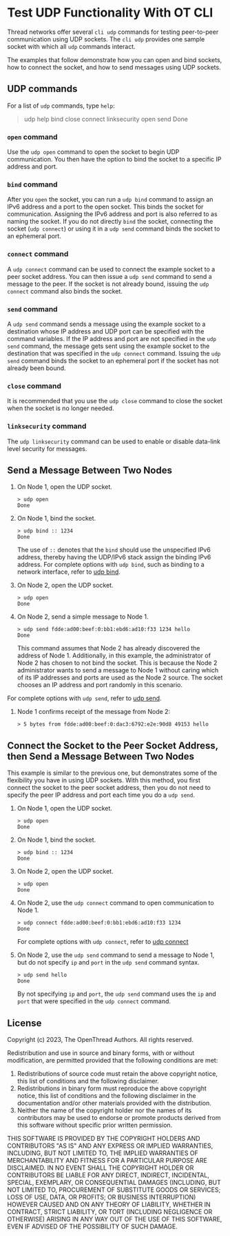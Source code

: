 # Test UDP Functionality With OT CLI

Thread networks offer several `cli udp` commands for testing peer-to-peer communication
using UDP sockets. The `cli udp` provides one sample socket with which all `udp`
commands interact.

The examples that follow demonstrate how you can open and bind sockets, how to
connect the socket, and how to send messages using UDP sockets.

## UDP commands

For a list of `udp` commands, type `help`:

> udp help
bind
close
connect
linksecurity
open
send
Done

### `open` command

Use the `udp open` command to open the socket to begin UDP communication.
You then have the option to bind the socket to a specific IP address and port.

### `bind` command

After you `open` the socket, you can run a `udp bind` command to assign an IPv6 address
and a port to the open socket. This binds the socket for communication. Assigning the
IPv6 address and port is also referred to as naming the socket. If you do not directly
`bind` the socket, connecting the socket (`udp connect`) or using it in
a `udp send` command binds the socket to an ephemeral port.

### `connect` command

A `udp connect` command can be used to connect the example socket to a peer socket address.
You can then issue a `udp send` command to send a message to the peer. If the socket
is not already bound, issuing the `udp connect` command also binds the socket. 

### `send` command

A `udp send` command sends a message using the example socket to a destination
whose IP address and UDP port can be specified with the command variables.
If the IP address and port are not specified in the
`udp send` command, the message gets sent using the example socket
to the destination that was specified in the `udp connect` command.
Issuing the `udp send` command binds the socket to an ephemeral port
if the socket has not already been bound.

### `close` command

It is recommended that you use the `udp close` command to close the socket when
the socket is no longer needed.

### `linksecurity` command

The `udp linksecurity` command can be used to enable or disable data-link level security for messages. 

## Send a Message Between Two Nodes

1. On Node 1, open the UDP socket.

    ```
    > udp open
    Done
    ```

1. On Node 1, bind the socket.
   
    ```
    > udp bind :: 1234
    Done
    ```

    The use of `::` denotes that the `bind` should use the unspecified IPv6 address,
    thereby having the UDP/IPv6 stack assign the binding IPv6 address. For complete
    options with `udp bind`, such as binding to a network interface, 
    refer to [udp bind](https://openthread.io/reference/cli/commands#udp_bind).

1.  On Node 2, open the UDP socket.

    ```
    > udp open
    Done
    ```

1. On Node 2, send a simple message to Node 1. 

   ```
   > udp send fdde:ad00:beef:0:bb1:ebd6:ad10:f33 1234 hello
   Done
   ```

    This command assumes that Node 2 has already discovered the address of Node 1.
    Additionally, in this example, the administrator of Node 2 has chosen to not
    bind the socket. This is because the Node 2 administrator wants to send
    a message to Node 1 without caring which of its IP addresses and ports are used
    as the Node 2 source. The socket chooses an IP address and port randomly in this scenario.

For complete options with `udp send`, refer to
[udp send](https://openthread.io/reference/cli/commands#udp_send).

1. Node 1 confirms receipt of the message from Node 2:

   ```
   > 5 bytes from fdde:ad00:beef:0:dac3:6792:e2e:90d8 49153 hello
   ```

## Connect the Socket to the Peer Socket Address, then Send a Message Between Two Nodes

This example is similar to the previous one, but demonstrates some of the flexibility
you have in using UDP sockets. With this method, you first connect the socket to the
peer socket address, then you do not need to specify the peer IP address and port
each time you do a `udp send`.

1. On Node 1, open the UDP socket.

    ```
    > udp open
    Done
    ```

1. On Node 1, bind the socket.

   ```
   > udp bind :: 1234
   Done
   ```

1.  On Node 2, open the UDP socket.

    ```
    > udp open
    Done
    ```

1.  On Node 2, use the `udp connect` command to open communication to Node 1.

    ```
    > udp connect fdde:ad00:beef:0:bb1:ebd6:ad10:f33 1234
    Done
    ```

    For complete options with `udp connect`, refer to
    [udp connect](https://openthread.io/reference/cli/commands#udp_connect)

1. On Node 2, use the `udp send` command to send a message to Node 1, but do not
   specify `ip` and `port` in the `udp send` command syntax.

    ```
    > udp send hello
    Done
    ```

    By not specifying `ip` and `port`, the `udp send` command uses the `ip` and `port`
    that were specified in the `udp connect` command. 

## License

Copyright (c) 2023, The OpenThread Authors.
All rights reserved.

Redistribution and use in source and binary forms, with or without
modification, are permitted provided that the following conditions are met:
1. Redistributions of source code must retain the above copyright
   notice, this list of conditions and the following disclaimer.
2. Redistributions in binary form must reproduce the above copyright
   notice, this list of conditions and the following disclaimer in the
   documentation and/or other materials provided with the distribution.
3. Neither the name of the copyright holder nor the
   names of its contributors may be used to endorse or promote products
   derived from this software without specific prior written permission.

THIS SOFTWARE IS PROVIDED BY THE COPYRIGHT HOLDERS AND CONTRIBUTORS "AS IS"
AND ANY EXPRESS OR IMPLIED WARRANTIES, INCLUDING, BUT NOT LIMITED TO, THE
IMPLIED WARRANTIES OF MERCHANTABILITY AND FITNESS FOR A PARTICULAR PURPOSE
ARE DISCLAIMED. IN NO EVENT SHALL THE COPYRIGHT HOLDER OR CONTRIBUTORS BE
LIABLE FOR ANY DIRECT, INDIRECT, INCIDENTAL, SPECIAL, EXEMPLARY, OR
CONSEQUENTIAL DAMAGES (INCLUDING, BUT NOT LIMITED TO, PROCUREMENT OF
SUBSTITUTE GOODS OR SERVICES; LOSS OF USE, DATA, OR PROFITS; OR BUSINESS
INTERRUPTION) HOWEVER CAUSED AND ON ANY THEORY OF LIABILITY, WHETHER IN
CONTRACT, STRICT LIABILITY, OR TORT (INCLUDING NEGLIGENCE OR OTHERWISE)
ARISING IN ANY WAY OUT OF THE USE OF THIS SOFTWARE, EVEN IF ADVISED OF THE
POSSIBILITY OF SUCH DAMAGE.    
